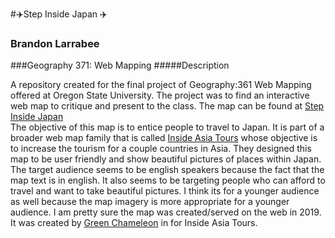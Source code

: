 #:airplane:Step Inside Japan :airplane:
### Brandon Larrabee
###Geography 371: Web Mapping
#####Description

A repository created for the final project of Geography:361 Web Mapping offered at Oregon State University. The project was to find an interactive web map to critique and present to the class. The map can be found at [Step Inside Japan](https://www.insideasiatours.com/step-inside/japan-location/CAoSLEFGMVFpcE1ZSG41SnZvNTJIU0M1ajFISlRwMGNOS2dFc0s0Ymx5QmFpejdE)
<br>
The objective of this map is to entice people to travel to Japan. It is part of a broader web map family that is called [Inside Asia Tours](https://www.insideasiatours.com/step-inside/japan) whose objective is to increase the tourism for a couple countries in Asia. They designed this map to be user friendly and show beautiful pictures of places within Japan. The target audience seems to be english speakers because the fact that the map text is in english. It also seems to be targeting people who can afford to travel and want to take beautiful pictures. I think its for a younger audience as well because the map imagery is more appropriate for a younger audience. I am pretty sure the map was created/served on the web in 2019. It was created by [Green Chameleon](https://www.craftedbygc.com/portfolio/step-inside-asia/) in for Inside Asia Tours.
